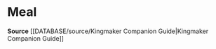 ﻿---
id: '466'
name: Meal
rarity: Common
rus_type_level: null
source: '[[DATABASE/source/Kingmaker Companion Guide|Kingmaker Companion Guide]]'
trait:
- Meal
type: Trait

---
# Meal

**Source** [[DATABASE/source/Kingmaker Companion Guide|Kingmaker Companion Guide]]